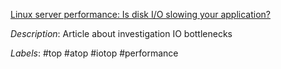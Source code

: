 [Linux server performance: Is disk I/O slowing your application?](https://haydenjames.io/linux-server-performance-disk-io-slowing-application/)

*Description*: Article about investigation IO bottlenecks

*Labels*: #top #atop #iotop #performance
